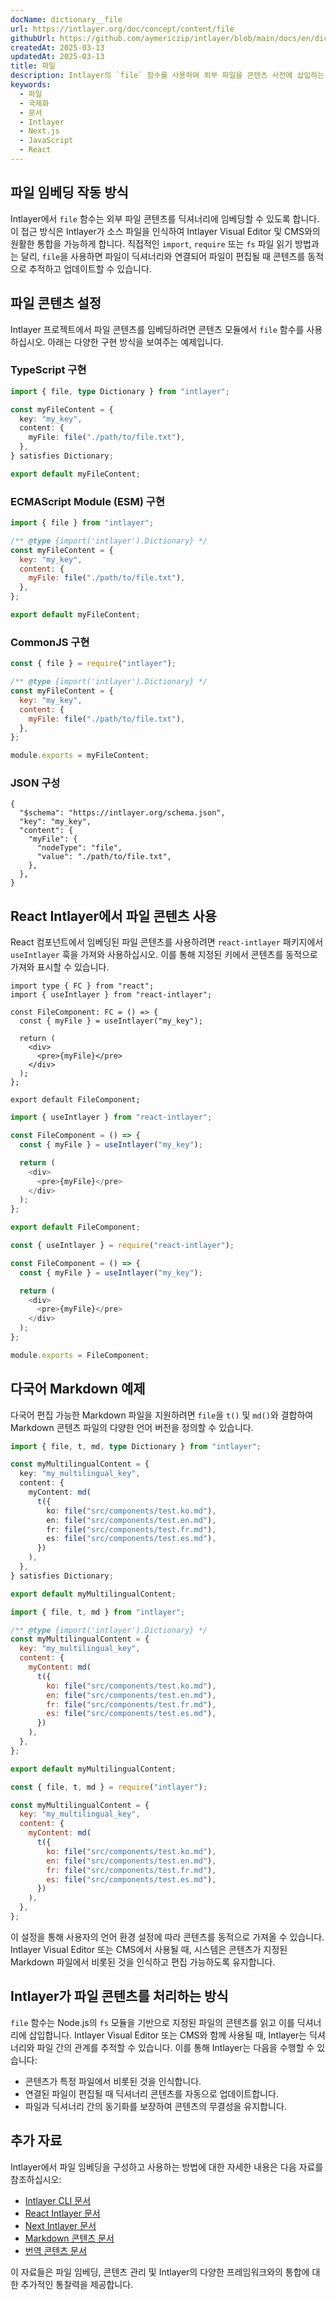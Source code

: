 ```yaml
---
docName: dictionary__file
url: https://intlayer.org/doc/concept/content/file
githubUrl: https://github.com/aymericzip/intlayer/blob/main/docs/en/dictionary/file.md
createdAt: 2025-03-13
updatedAt: 2025-03-13
title: 파일
description: Intlayer의 `file` 함수를 사용하여 외부 파일을 콘텐츠 사전에 삽입하는 방법을 학습합니다. 이 문서에서는 Intlayer가 파일 콘텐츠를 동적으로 관리하는 방법을 설명합니다.
keywords:
  - 파일
  - 국제화
  - 문서
  - Intlayer
  - Next.js
  - JavaScript
  - React
---
```


## 파일 임베딩 작동 방식

Intlayer에서 `file` 함수는 외부 파일 콘텐츠를 딕셔너리에 임베딩할 수 있도록 합니다. 이 접근 방식은 Intlayer가 소스 파일을 인식하여 Intlayer Visual Editor 및 CMS와의 원활한 통합을 가능하게 합니다. 직접적인 `import`, `require` 또는 `fs` 파일 읽기 방법과는 달리, `file`을 사용하면 파일이 딕셔너리와 연결되어 파일이 편집될 때 콘텐츠를 동적으로 추적하고 업데이트할 수 있습니다.

## 파일 콘텐츠 설정

Intlayer 프로젝트에서 파일 콘텐츠를 임베딩하려면 콘텐츠 모듈에서 `file` 함수를 사용하십시오. 아래는 다양한 구현 방식을 보여주는 예제입니다.

### TypeScript 구현

```typescript fileName="**/*.content.ts" contentDeclarationFormat="typescript"
import { file, type Dictionary } from "intlayer";

const myFileContent = {
  key: "my_key",
  content: {
    myFile: file("./path/to/file.txt"),
  },
} satisfies Dictionary;

export default myFileContent;
```

### ECMAScript Module (ESM) 구현

```javascript fileName="**/*.content.mjs" contentDeclarationFormat="esm"
import { file } from "intlayer";

/** @type {import('intlayer').Dictionary} */
const myFileContent = {
  key: "my_key",
  content: {
    myFile: file("./path/to/file.txt"),
  },
};

export default myFileContent;
```

### CommonJS 구현

```javascript fileName="**/*.content.cjs" contentDeclarationFormat="commonjs"
const { file } = require("intlayer");

/** @type {import('intlayer').Dictionary} */
const myFileContent = {
  key: "my_key",
  content: {
    myFile: file("./path/to/file.txt"),
  },
};

module.exports = myFileContent;
```

### JSON 구성

```json5 fileName="**/*.content.json" contentDeclarationFormat="json"
{
  "$schema": "https://intlayer.org/schema.json",
  "key": "my_key",
  "content": {
    "myFile": {
      "nodeType": "file",
      "value": "./path/to/file.txt",
    },
  },
}
```

## React Intlayer에서 파일 콘텐츠 사용

React 컴포넌트에서 임베딩된 파일 콘텐츠를 사용하려면 `react-intlayer` 패키지에서 `useIntlayer` 훅을 가져와 사용하십시오. 이를 통해 지정된 키에서 콘텐츠를 동적으로 가져와 표시할 수 있습니다.

```tsx fileName="**/*.tsx" codeFormat="typescript"
import type { FC } from "react";
import { useIntlayer } from "react-intlayer";

const FileComponent: FC = () => {
  const { myFile } = useIntlayer("my_key");

  return (
    <div>
      <pre>{myFile}</pre>
    </div>
  );
};

export default FileComponent;
```

```javascript fileName="**/*.mjx" codeFormat="esm"
import { useIntlayer } from "react-intlayer";

const FileComponent = () => {
  const { myFile } = useIntlayer("my_key");

  return (
    <div>
      <pre>{myFile}</pre>
    </div>
  );
};

export default FileComponent;
```

```javascript fileName="**/*.cjs" codeFormat="commonjs"
const { useIntlayer } = require("react-intlayer");

const FileComponent = () => {
  const { myFile } = useIntlayer("my_key");

  return (
    <div>
      <pre>{myFile}</pre>
    </div>
  );
};

module.exports = FileComponent;
```

## 다국어 Markdown 예제

다국어 편집 가능한 Markdown 파일을 지원하려면 `file`을 `t()` 및 `md()`와 결합하여 Markdown 콘텐츠 파일의 다양한 언어 버전을 정의할 수 있습니다.

```typescript fileName="**/*.content.ts" contentDeclarationFormat="typescript"
import { file, t, md, type Dictionary } from "intlayer";

const myMultilingualContent = {
  key: "my_multilingual_key",
  content: {
    myContent: md(
      t({
        ko: file("src/components/test.ko.md"),
        en: file("src/components/test.en.md"),
        fr: file("src/components/test.fr.md"),
        es: file("src/components/test.es.md"),
      })
    ),
  },
} satisfies Dictionary;

export default myMultilingualContent;
```

```javascript fileName="**/*.content.mjs" contentDeclarationFormat="esm"
import { file, t, md } from "intlayer";

/** @type {import('intlayer').Dictionary} */
const myMultilingualContent = {
  key: "my_multilingual_key",
  content: {
    myContent: md(
      t({
        ko: file("src/components/test.ko.md"),
        en: file("src/components/test.en.md"),
        fr: file("src/components/test.fr.md"),
        es: file("src/components/test.es.md"),
      })
    ),
  },
};

export default myMultilingualContent;
```

```javascript fileName="**/*.content.cjs" contentDeclarationFormat="commonjs"
const { file, t, md } = require("intlayer");

const myMultilingualContent = {
  key: "my_multilingual_key",
  content: {
    myContent: md(
      t({
        ko: file("src/components/test.ko.md"),
        en: file("src/components/test.en.md"),
        fr: file("src/components/test.fr.md"),
        es: file("src/components/test.es.md"),
      })
    ),
  },
};
```

이 설정을 통해 사용자의 언어 환경 설정에 따라 콘텐츠를 동적으로 가져올 수 있습니다. Intlayer Visual Editor 또는 CMS에서 사용될 때, 시스템은 콘텐츠가 지정된 Markdown 파일에서 비롯된 것을 인식하고 편집 가능하도록 유지합니다.

## Intlayer가 파일 콘텐츠를 처리하는 방식

`file` 함수는 Node.js의 `fs` 모듈을 기반으로 지정된 파일의 콘텐츠를 읽고 이를 딕셔너리에 삽입합니다. Intlayer Visual Editor 또는 CMS와 함께 사용될 때, Intlayer는 딕셔너리와 파일 간의 관계를 추적할 수 있습니다. 이를 통해 Intlayer는 다음을 수행할 수 있습니다:

- 콘텐츠가 특정 파일에서 비롯된 것을 인식합니다.
- 연결된 파일이 편집될 때 딕셔너리 콘텐츠를 자동으로 업데이트합니다.
- 파일과 딕셔너리 간의 동기화를 보장하여 콘텐츠의 무결성을 유지합니다.

## 추가 자료

Intlayer에서 파일 임베딩을 구성하고 사용하는 방법에 대한 자세한 내용은 다음 자료를 참조하십시오:

- [Intlayer CLI 문서](https://github.com/aymericzip/intlayer/blob/main/docs/ko/intlayer_cli.md)
- [React Intlayer 문서](https://github.com/aymericzip/intlayer/blob/main/docs/ko/intlayer_with_create_react_app.md)
- [Next Intlayer 문서](https://github.com/aymericzip/intlayer/blob/main/docs/ko/intlayer_with_nextjs_15.md)
- [Markdown 콘텐츠 문서](https://github.com/aymericzip/intlayer/blob/main/docs/ko/dictionary/markdown.md)
- [번역 콘텐츠 문서](https://github.com/aymericzip/intlayer/blob/main/docs/ko/dictionary/translation.md)

이 자료들은 파일 임베딩, 콘텐츠 관리 및 Intlayer의 다양한 프레임워크와의 통합에 대한 추가적인 통찰력을 제공합니다.

